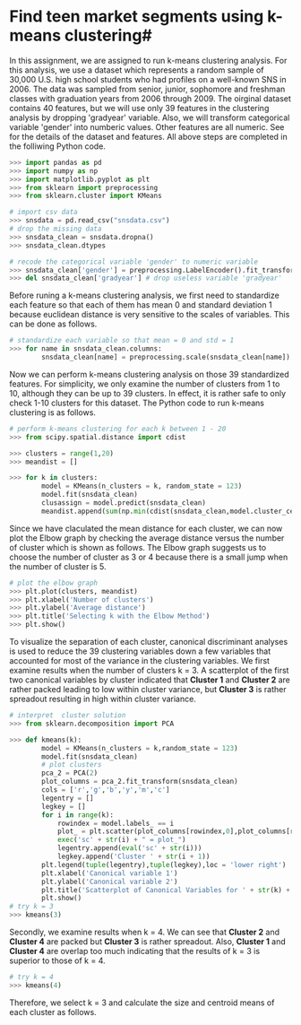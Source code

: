 # Find teen market segments using k-means clustering#

In this assignment, we are assigned to run k-means clustering analysis. For this analysis, we use a dataset which represents a random sample of 30,000 U.S. high school students who had profiles on a well-known SNS in 2006. The data was sampled from senior, junior, sophomore and freshman classes with graduation years from 2006 through 2009. The oirginal dataset contains 40 features, but we will use only 39 features in the clustering analysis by dropping 'gradyear' variable. Also, we will transform categorical variable 'gender' into numberic values. Other features are all numeric. See for the details of the dataset and features. All above steps are completed in the folliwing Python code. 
```python
>>> import pandas as pd
>>> import numpy as np
>>> import matplotlib.pyplot as plt
>>> from sklearn import preprocessing
>>> from sklearn.cluster import KMeans

# import csv data
>>> snsdata = pd.read_csv("snsdata.csv")
# drop the missing data
>>> snsdata_clean = snsdata.dropna()
>>> snsdata_clean.dtypes

# recode the categorical variable 'gender' to numeric variable
>>> snsdata_clean['gender'] = preprocessing.LabelEncoder().fit_transform(snsdata_clean['gender'])
>>> del snsdata_clean['gradyear'] # drop useless variable 'gradyear'
```

Before runing a k-means clustering analysis, we first need to standardize each feature so that each of them has mean 0 and standard deviation 1 because euclidean distance is very sensitive to the scales of variables. This can be done as follows.
```python
# standardize each variable so that mean = 0 and std = 1
>>> for name in snsdata_clean.columns:
        snsdata_clean[name] = preprocessing.scale(snsdata_clean[name]).astype('float64')
```

Now we can perform k-means clustering analysis on those 39 standardized features. For simplicity, we only examine the number of clusters from 1 to 10, although they can be up to 39 clusters. In effect, it is rather safe to only check 1-10 clusters for this dataset. The Python code to run k-means clustering is as follows.
```python
# perform k-means clustering for each k between 1 - 20   
>>> from scipy.spatial.distance import cdist

>>> clusters = range(1,20)
>>> meandist = []

>>> for k in clusters:
        model = KMeans(n_clusters = k, random_state = 123)
        model.fit(snsdata_clean)
        clusassign = model.predict(snsdata_clean)
        meandist.append(sum(np.min(cdist(snsdata_clean,model.cluster_centers_,'euclidean'), axis = 1))/snsdata_clean.shape[0])
```
Since we have claculated the mean distance for each cluster, we can now plot the Elbow graph by checking the average distance versus the number of cluster which is shown as follows. The Elbow graph suggests us to choose the number of cluster as 3 or 4 because there is a small jump when the number of cluster is 5. 

```python
# plot the elbow graph    
>>> plt.plot(clusters, meandist)
>>> plt.xlabel('Number of clusters')
>>> plt.ylabel('Average distance')
>>> plt.title('Selecting k with the Elbow Method')
>>> plt.show()
```

To visualize the separation of each cluster, canonical discriminant analyses is used to reduce the 39 clustering variables down a few variables that accounted for most of the variance in the clustering variables. We first examine results when the number of clusters k = 3. A scatterplot of the first two canonical variables by cluster indicated that **Cluster 1** and **Cluster 2** are rather packed leading to low within cluster variance, but **Cluster 3** is rather spreadout resulting in high within cluster variance. 
```python
# interpret  cluster solution
>>> from sklearn.decomposition import PCA

>>> def kmeans(k):
        model = KMeans(n_clusters = k,random_state = 123)
        model.fit(snsdata_clean)
        # plot clusters
        pca_2 = PCA(2)
        plot_columns = pca_2.fit_transform(snsdata_clean)
        cols = ['r','g','b','y','m','c']
        legentry = []
        legkey = []
        for i in range(k):
            rowindex = model.labels_ == i
            plot_ = plt.scatter(plot_columns[rowindex,0],plot_columns[rowindex,1], c = cols[i],)
            exec('sc' + str(i) + " = plot_")
            legentry.append(eval('sc' + str(i)))
            legkey.append('Cluster ' + str(i + 1))
        plt.legend(tuple(legentry),tuple(legkey),loc = 'lower right')
        plt.xlabel('Canonical variable 1')
        plt.ylabel('Canonical variable 2')
        plt.title('Scatterplot of Canonical Variables for ' + str(k) + ' Clusters')
        plt.show() 
# try k = 3 
>>> kmeans(3)
```

Secondly, we examine results when k = 4. We can see that **Cluster 2** and **Cluster 4** are packed but **Cluster 3** is rather spreadout. Also, **Cluster 1** and **Cluster 4** are overlap too much indicating that the results of k = 3 is superior to those of k = 4. 
```python
# try k = 4 
>>> kmeans(4)
```

Therefore, we select k = 3 and calculate the size and centroid means of each cluster as follows.
